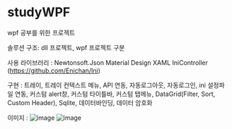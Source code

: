 # studyWPF
wpf 공부를 위한 프로젝트


솔루션 구조:
 dll 프로젝트, wpf 프로젝트 구분

사용 라이브러리 : 
  Newtonsoft.Json
  Material Design XAML
  IniController (https://github.com/Enichan/Ini)

구현 : 
 트레이, 트레이 컨텍스트 메뉴,
 API 연동, 자동로그아웃, 자동로그인, 
 ini 설정파일 연동,
 커스텀 alert창, 커스텀 타이틀바, 커스텀 탭메뉴,
 DataGrid(Filter, Sort, Custom Header), Sqlite, 데이터바인딩, 데이터 암호화

이미지 :
![image](https://user-images.githubusercontent.com/66045197/119102097-a00a9780-ba54-11eb-9d9c-cbacb607e012.png)
![image](https://user-images.githubusercontent.com/66045197/119103414-19ef5080-ba56-11eb-8541-1663840111cc.png)
